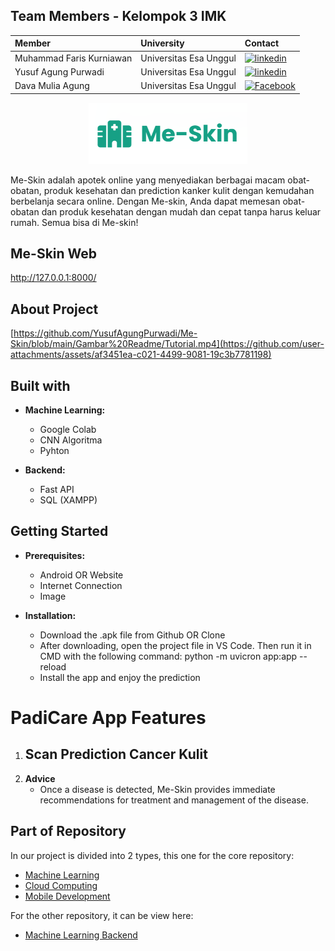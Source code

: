 ## Team Members - Kelompok 3 IMK
|          Member           |University              | Contact            |
| :------------------------ | :-------------------   | :----------------- |
| Muhammad Faris Kurniawan | Universitas Esa Unggul | [![linkedin](https://img.shields.io/badge/linkedin-0A66C2?style=for-the-badge&logo=linkedin&logoColor=white)](https://www.linkedin.com/in/muhammada-faris-kurniawan/)
| Yusuf Agung Purwadi | Universitas Esa Unggul | [![linkedin](https://img.shields.io/badge/linkedin-0A66C2?style=for-the-badge&logo=linkedin&logoColor=white)](https://www.linkedin.com/in/yusuf-agung-a1b611333/)
| Dava Mulia Agung | Universitas Esa Unggul | [![Facebook](https://img.shields.io/badge/Facebook-%231877F2.svg?logo=Facebook&logoColor=white)](https://www.facebook.com/dava.muliaagungnoviandra)

<p align="center">
  <img src="https://github.com/YusufAgungPurwadi/Me-Skin/blob/main/Gambar%20Readme/Profile%20Me-Skin.png"<img width="254" height="98" alt="Profile Me-Skin" src="https://github.com/user-attachments/assets/3c0cf0bd-85a8-4a09-bf5b-14babfc9e2f2" />
</p>

Me-Skin adalah apotek online yang menyediakan berbagai macam obat-obatan, produk kesehatan dan prediction kanker kulit dengan kemudahan berbelanja secara online. Dengan Me-skin, Anda dapat memesan obat-obatan dan produk kesehatan dengan mudah dan cepat tanpa harus keluar rumah. Semua bisa di Me-skin!

## Me-Skin Web
http://127.0.0.1:8000/
  
## About Project
[https://github.com/YusufAgungPurwadi/Me-Skin/blob/main/Gambar%20Readme/Tutorial.mp4](https://github.com/user-attachments/assets/af3451ea-c021-4499-9081-19c3b7781198)

## Built with

- **Machine Learning:**
  - Google Colab
  - CNN Algoritma
  - Pyhton
    
- **Backend:**
  - Fast API
  - SQL (XAMPP)
 
## Getting Started

- **Prerequisites:**
  - Android OR Website
  - Internet Connection
  - Image

- **Installation:**
  - Download the .apk file from Github OR Clone
  - After downloading, open the project file in VS Code. Then run it in CMD with the following command: python -m uvicron app:app --reload
  - Install the app and enjoy the prediction
 
# PadiCare App Features
1. **Scan Prediction Cancer Kulit**
   - 
2. **Advice**
   - Once a disease is detected, Me-Skin provides immediate recommendations for treatment and management of the disease.
     
## Part of Repository

In our project is divided into 2 types, this one for the core repository:
  - [Machine Learning](https://github.com/PadiCare/MachineLearning_Model)
  - [Cloud Computing](https://github.com/PadiCare/main-backend-api)
  - [Mobile Development](https://github.com/PadiCare/Mobile-App)

For the other repository, it can be view here:
  - [Machine Learning Backend](https://github.com/PadiCare/ml-backend)

